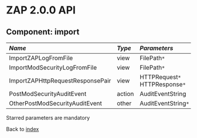 # ZAP 2.0.0 API
## Component: import
| _Name_ | _Type_ | _Parameters_ | _Description_ |
|:-------|:-------|:-------------|:--------------|
| ImportZAPLogFromFile| view   | FilePath`*`  |               |
| ImportModSecurityLogFromFile| view   | FilePath`*`  |               |
| ImportZAPHttpRequestResponsePair| view   | HTTPRequest`*` HTTPResponse`*`  |               |
| PostModSecurityAuditEvent| action | AuditEventString  |               |
| OtherPostModSecurityAuditEvent| other  | AuditEventString`*`  |               |

Starred parameters are mandatory

Back to [index](ApiGen_Index)
